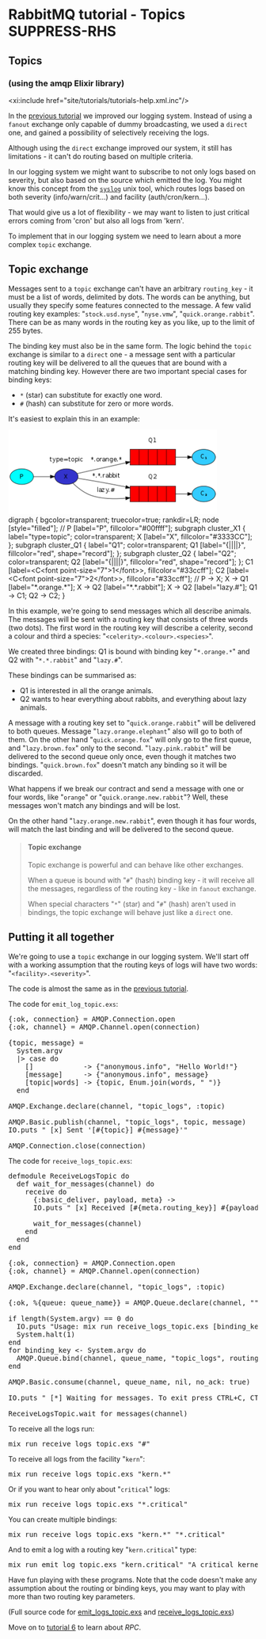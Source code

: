 <!--
Copyright (c) 2007-2022 VMware, Inc. or its affiliates.

All rights reserved. This program and the accompanying materials
are made available under the terms of the under the Apache License,
Version 2.0 (the "License”); you may not use this file except in compliance
with the License. You may obtain a copy of the License at

https://www.apache.org/licenses/LICENSE-2.0

Unless required by applicable law or agreed to in writing, software
distributed under the License is distributed on an "AS IS" BASIS,
WITHOUT WARRANTIES OR CONDITIONS OF ANY KIND, either express or implied.
See the License for the specific language governing permissions and
limitations under the License.
-->
# RabbitMQ tutorial - Topics SUPPRESS-RHS

## Topics
### (using the amqp Elixir library)

<xi:include href="site/tutorials/tutorials-help.xml.inc"/>

In the [previous tutorial](tutorial-four-elixir.html) we improved our
logging system. Instead of using a `fanout` exchange only capable of
dummy broadcasting, we used a `direct` one, and gained a possibility
of selectively receiving the logs.

Although using the `direct` exchange improved our system, it still has
limitations - it can't do routing based on multiple criteria.

In our logging system we might want to subscribe to not only logs
based on severity, but also based on the source which emitted the log.
You might know this concept from the
[`syslog`](http://en.wikipedia.org/wiki/Syslog) unix tool, which
routes logs based on both severity (info/warn/crit...) and facility
(auth/cron/kern...).

That would give us a lot of flexibility - we may want to listen to
just critical errors coming from 'cron' but also all logs from 'kern'.

To implement that in our logging system we need to learn about a more
complex `topic` exchange.


Topic exchange
--------------

Messages sent to a `topic` exchange can't have an arbitrary
`routing_key` - it must be a list of words, delimited by dots. The
words can be anything, but usually they specify some features
connected to the message. A few valid routing key examples:
"`stock.usd.nyse`", "`nyse.vmw`", "`quick.orange.rabbit`". There can be as
many words in the routing key as you like, up to the limit of 255
bytes.

The binding key must also be in the same form. The logic behind the
`topic` exchange is similar to a `direct` one - a message sent with a
particular routing key will be delivered to all the queues that are
bound with a matching binding key. However there are two important
special cases for binding keys:

  * `*` (star) can substitute for exactly one word.
  * `#` (hash) can substitute for zero or more words.

It's easiest to explain this in an example:

<div class="diagram">
  <img src="../img/tutorials/python-five.png" height="170" alt="Topic Exchange illustration, which is all explained in the following text." title="Topic Exchange Illustration"/>
  <div class="diagram_source">
    digraph {
      bgcolor=transparent;
      truecolor=true;
      rankdir=LR;
      node [style="filled"];
      //
      P [label="P", fillcolor="#00ffff"];
      subgraph cluster_X1 {
        label="type=topic";
	color=transparent;
        X [label="X", fillcolor="#3333CC"];
      };
      subgraph cluster_Q1 {
        label="Q1";
	color=transparent;
        Q1 [label="{||||}", fillcolor="red", shape="record"];
      };
      subgraph cluster_Q2 {
        label="Q2";
	color=transparent;
        Q2 [label="{||||}", fillcolor="red", shape="record"];
      };
      C1 [label=&lt;C&lt;font point-size="7"&gt;1&lt;/font&gt;&gt;, fillcolor="#33ccff"];
      C2 [label=&lt;C&lt;font point-size="7"&gt;2&lt;/font&gt;&gt;, fillcolor="#33ccff"];
      //
      P -&gt; X;
      X -&gt; Q1 [label="*.orange.*"];
      X -&gt; Q2 [label="*.*.rabbit"];
      X -&gt; Q2 [label="lazy.#"];
      Q1 -&gt; C1;
      Q2 -&gt; C2;
    }
  </div>
</div>

In this example, we're going to send messages which all describe
animals. The messages will be sent with a routing key that consists of
three words (two dots). The first word in the routing key
will describe a celerity, second a colour and third a species:
"`<celerity>.<colour>.<species>`".

We created three bindings: Q1 is bound with binding key "`*.orange.*`"
and Q2 with "`*.*.rabbit`" and "`lazy.#`".

These bindings can be summarised as:

  * Q1 is interested in all the orange animals.
  * Q2 wants to hear everything about rabbits, and everything about lazy
    animals.

A message with a routing key set to "`quick.orange.rabbit`"
will be delivered to both queues. Message
"`lazy.orange.elephant`" also will go to both of them. On the other hand
"`quick.orange.fox`" will only go to the first queue, and
"`lazy.brown.fox`" only to the second. "`lazy.pink.rabbit`" will
be delivered to the second queue only once, even though it matches two bindings.
"`quick.brown.fox`" doesn't match any binding so it will be discarded.

What happens if we break our contract and send a message with one or
four words, like "`orange`" or "`quick.orange.new.rabbit`"? Well,
these messages won't match any bindings and will be lost.

On the other hand "`lazy.orange.new.rabbit`", even though it has four
words, will match the last binding and will be delivered to the second
queue.

> #### Topic exchange
>
> Topic exchange is powerful and can behave like other exchanges.
>
> When a queue is bound with "`#`" (hash) binding key - it will receive
> all the messages, regardless of the routing key - like in `fanout` exchange.
>
> When special characters "`*`" (star) and "`#`" (hash) aren't used in bindings,
> the topic exchange will behave just like a `direct` one.

Putting it all together
-----------------------

We're going to use a `topic` exchange in our logging system. We'll
start off with a working assumption that the routing keys of logs will
have two words: "`<facility>.<severity>`".

The code is almost the same as in the
[previous tutorial](tutorial-four-elixir.html).

The code for `emit_log_topic.exs`:

<pre class="lang-elixir">
{:ok, connection} = AMQP.Connection.open
{:ok, channel} = AMQP.Channel.open(connection)

{topic, message} =
  System.argv
  |> case do
    []            -> {"anonymous.info", "Hello World!"}
    [message]     -> {"anonymous.info", message}
    [topic|words] -> {topic, Enum.join(words, " ")}
  end

AMQP.Exchange.declare(channel, "topic_logs", :topic)

AMQP.Basic.publish(channel, "topic_logs", topic, message)
IO.puts " [x] Sent '[#{topic}] #{message}'"

AMQP.Connection.close(connection)
</pre>

The code for `receive_logs_topic.exs`:

<pre class="lang-elixir">
defmodule ReceiveLogsTopic do
  def wait_for_messages(channel) do
    receive do
      {:basic_deliver, payload, meta} ->
      IO.puts " [x] Received [#{meta.routing_key}] #{payload}"

      wait_for_messages(channel)
    end
  end
end

{:ok, connection} = AMQP.Connection.open
{:ok, channel} = AMQP.Channel.open(connection)

AMQP.Exchange.declare(channel, "topic_logs", :topic)

{:ok, %{queue: queue_name}} = AMQP.Queue.declare(channel, "", exclusive: true)

if length(System.argv) == 0 do
  IO.puts "Usage: mix run receive_logs_topic.exs [binding_key]..."
  System.halt(1)
end
for binding_key &lt;- System.argv do
  AMQP.Queue.bind(channel, queue_name, "topic_logs", routing_key: binding_key)
end

AMQP.Basic.consume(channel, queue_name, nil, no_ack: true)

IO.puts " [*] Waiting for messages. To exit press CTRL+C, CTRL+C"

ReceiveLogsTopic.wait_for_messages(channel)
</pre>

To receive all the logs run:

<pre class="lang-bash">
mix run receive_logs_topic.exs "#"
</pre>

To receive all logs from the facility "`kern`":

<pre class="lang-bash">
mix run receive_logs_topic.exs "kern.*"
</pre>

Or if you want to hear only about "`critical`" logs:

<pre class="lang-bash">
mix run receive_logs_topic.exs "*.critical"
</pre>

You can create multiple bindings:

<pre class="lang-bash">
mix run receive_logs_topic.exs "kern.*" "*.critical"
</pre>

And to emit a log with a routing key "`kern.critical`" type:

<pre class="lang-bash">
mix run emit_log_topic.exs "kern.critical" "A critical kernel error"
</pre>

Have fun playing with these programs. Note that the code doesn't make
any assumption about the routing or binding keys, you may want to play
with more than two routing key parameters.

(Full source code for [emit_logs_topic.exs](https://github.com/rabbitmq/rabbitmq-tutorials/blob/main/elixir/emit_log_topic.exs)
and [receive_logs_topic.exs](https://github.com/rabbitmq/rabbitmq-tutorials/blob/main/elixir/receive_logs_topic.exs))

Move on to [tutorial 6](tutorial-six-elixir.html) to learn about *RPC*.
